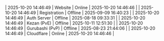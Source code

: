 | 2025-10-20 14:46:49 | Website | Online | 2025-10-20 14:46:46 |
| 2025-10-20 14:46:49 | Registration | Offline | 2025-09-09 16:40:23 |
| 2025-10-20 14:46:49 | Auth Server | Offline | 2025-08-18 09:33:31 |
| 2025-10-20 14:46:49 | Kezan (PvE) | Offline | 2025-10-11 12:51:30 |
| 2025-10-20 14:46:49 | Gurubashi (PvP) | Offline | 2025-08-23 21:44:06 |
| 2025-10-20 14:46:49 | Cloudflare | Online | 2025-10-20 14:46:46 |
